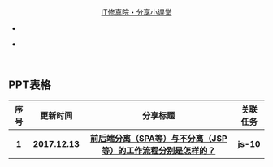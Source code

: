<!DOCTYPE html>
<html lang="en">
<head>
    <meta charset="UTF-8">
    <title>葡萄藤PPT汇总</title>
    <link href="//cdn.bootcss.com/bootstrap/3.3.7/css/bootstrap.min.css" rel="stylesheet">
</head>

<body>
<header class="navbar navbar-static-top">
    <div class="container">
        <div class="navbar-header">
            <a href="../" class="navbar-brand">IT修真院・分享小课堂</a>
        </div>
        <nav class="collapse navbar-collapse bs-navbar-collapse" role="navigation">
            <ul class="nav navbar-nav">
                <li>
                    <a href=""></a>
                </li>
            </ul>
            <ul class="nav navbar-nav navbar-right">
                <li>
                    <a href=""></a>
                </li>
            </ul>
        </nav>
    </div>
</header>
<main>
    <div class="container">
        <h2>PPT表格</h2>
        <table class="table table-bordered table-hover">
            <tr>
                <th>序号</th>
                <th>更新时间</th>
                <th>分享标题</th>
                <th>关联任务</th>
            </tr>
            <tr>
                <th>1</th>
                <th>2017.12.13</th>
                <th>
                    <a href="https://ptteng.github.io/java/ppt/css-06-beijingwang.html">前后端分离（SPA等）与不分离（JSP等）的工作流程分别是怎样的？</a>
                </th>
                <th>js-10</th>
            </tr>
        </table>
    </div>
</main>
</body>
</html>
